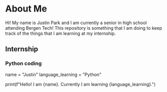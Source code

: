 # About Me
Hi! My name is Justin Park and I am currently a senior in high school attending Bergen Tech!
This repository is something that I am doing to keep track of the things that I am learning at my internship.

## Internship

### Python coding

name = "Justin"
language_learning = "Python"

print(f"Hello! I am {name}. Currently I am learning {language_learning}.")
